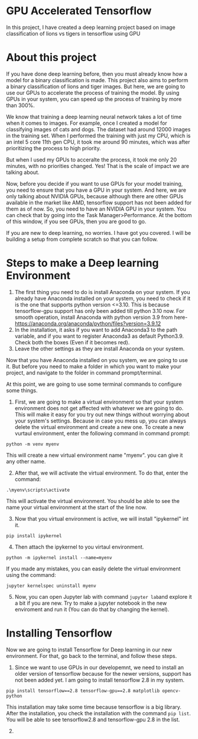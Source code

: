 # GPU Accelerated Tensorflow 
In this project, I have created a deep learning project based on image classification of lions vs tigers in tensorflow using GPU

# About this project
If you have done deep learning before, then you must already know how a model for a binary classification is made. This project also aims to perform a binary classification of lions and tiger images. But here, we are going to use our GPUs to accelerate the process of training the model. By using GPUs in your system, you can speed up the process of training by more than 300%. 

We know that training a deep learning neural network takes a lot of time when it comes to images. For example, once I created a model for classifying images of cats and dogs. The dataset had around 12000 images in the training set. When I performed the training with just my CPU, which is an intel 5 core 11th gen CPU, it took me around 90 minutes, which was after prioritizing the process to high priority. 

But when I used my GPUs to acceralte the process, it took me only 20 minutes, with no priorities changed. Yes! That is the scale of impact we are talking about. 

Now, before you decide if you want to use GPUs for your model training, you need to ensure that you have a GPU in your system. And here, we are only talking about NVIDIA GPUs, because although there are other GPUs available in the market like AMD, tensorflow support has not been added for them as of now. So, you need to have an NVIDIA GPU in your system. You can check that by going into the Task Manager>Performance. At the bottom of this window, if you see GPUs, then you are good to go.

If you are new to deep learning, no worries. I have got you covered. I will be building a setup from complete scratch so that you can follow.

# Steps to make a Deep learning Environment

1. The first thing you need to do is install Anaconda on your system. If you already have Anaconda installed on your system, you need to check if it is the one that supports python version <=3.10. This is because tensorflow-gpu support has only been added till python 3.10 now. For smooth operation, install Anaconda with python version 3.9 from here- https://anaconda.org/anaconda/python/files?version=3.9.12
1. In the installation, it asks if you want to add Anaconda3 to the path variable, and if you want to register Anaconda3 as default Python3.9. Check both the boxes (Even if it becomes red).
1. Leave the other settings as they are install Anaconda on your system.


Now that you have Anaconda installed on you system, we are going to use it. But before you need to make a folder in which you want to make your project, and navigate to the folder in command prompt/terminal.

At this point, we are going to use some terminal commands to configure some things.

1. First, we are going to make a virtual environment so that your system environment does not get affected with whatever we are going to do. This will make it easy for you try out new things without worrying about your system's settings. Because in case you mess up, you can always delete the virtual environment and create a new one. To create a new vurtaul environment, enter the following command in command prompt:
```
python -m venv myenv
```
This will create a new virtual environment name "myenv". you can give it any other name.

2. After that, we will activate the virtual environment. To do that, enter the command:
```
.\myenv\scripts\activate
```
This will activate the virtual environment. You should be able to see the name your virtual environment at the start of the line now.

3. Now that you virtual environment is active, we will install "ipykernel" int it.
```
pip install ipykernel
```

4. Then attach the ipykernel to you virtaul environment.
```
python -m ipykernel install --name=myenv
```

If you made any mistakes, you can easily delete the virtual environment using the command:
```
jupyter kernelspec uninstall myenv
```

5. Now, you can open Jupyter lab with command ```jupyter lab```and explore it a bit if you are new. Try to make a jupyter notebook in the new enviroment and run it (You can do that by changing the kernel).

# Installing Tensorflow
Now we are going to install Tensorflow for Deep learning in our new environment. For that, go back to the terminal, and follow these steps.

1. Since we want to use GPUs in our developemnt, we need to install an older version of tensorflow because for the newer versions, support has not been added yet. I am going to install tensorflow 2.8 in my system. 
```
pip install tensorflow==2.8 tensorflow-gpu==2.8 matplotlib opencv-python
```

This installation may take some time because tensorflow is a big library. After the installation, you check the installation with the command ```pip list```. You will be able to see tensorflow2.8 and tensorflow-gpu 2.8 in the list.

2. 